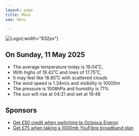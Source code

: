 ```yaml
---
layout: page
title: Menu
seo: Menu

---
```


![Logo](/images/logo.jpg){:width="832px"}

<!-- weather_marker starts -->
## On Sunday, 11 May 2025

- The average temperature today is 19.04˚C,
- With highs of 19.42˚C and lows of 17.75˚C,
- It may feel like 18.85˚C with scattered clouds
- The wind speed is 1.34m/s and visibility is 10000m
- The pressure is 1008hPa and humidity is 71%
- The sun will rise at 04:21 and set at 19:48

<!-- weather_marker ends -->

## Sponsors

- [Get £50 credit when switching to Octopus Energy](https://bit.ly/3oD1nnS)
- [Get £75 when taking a 1000mb YouFibre broadband plan](https://aklam.io/91zWhU?)
